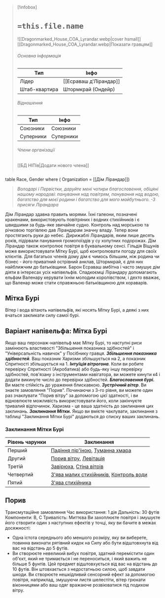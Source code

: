 > [!infobox]
> # `=this.file.name`
> ![[Dragonmarked_House_COA_Lyrandar.webp|cover hsmall]]
> [[Dragonmarked_House_COA_Lyrandar.webp|Показати гравцям]]
> ###### Основна інформація
> Тип | Інфо |
> ---|---|
> Лідер | [[Есраваш д'Лірандар]]
> Штаб-квартира | Штормкрай (Ондейр)
> ###### Відношення
> Тип | Інфо |
> ---|---|
> Союзники | Союзники
> Суперники | Суперники
> ###### Члени організації
> [[БД НІПів|Додати нового члена]]
> ```dataview
table Race, Gender
where ( Organization = [[Дім Лірандар]])

> _Володарі і Первістки, даруйте мені чотири благословення, обіцяні нашому народові: панування над повітрям, панування над водою, багатство для моєї родини і багатство для мого майбутнього._
> _-З присяги Лірандара_

Дім Лірандар здавна править морями. Їхні галеони, позначені кракенами, використовують повітряних і водних стихійників і є швидшими за будь-яке звичайне судно. Контроль над морською та річковою торгівлею дав Лірандарам значну владу. Тепер вони простягають руки до небес. Дирижаблі Лірандарів, яким лише десять років, підірвали панування громопоїздів у су хопутних подорожах.
Дім Лірандар також контролює повітря в буквальному сенсі. Гільдія Віщунів може використовувати Мітку Бурі, щоб контролювати погоду для своїх клієнтів.
Для багатьох членів дому дім є чимось більшим, ніж родина чи бізнес - його приватний острівний анклав, Штормкрай, є для них найближчим до батьківщини. Барон Есраваш амбітна і часто змушує дім діяти в інтересах усіх напівельфів. Спадкоємці Лірандару допомагають ельфам Валенару керувати їхнім молодим королівством, і дехто вважає, що Валенар може стати справжньою батьківщиною для хораварів.

## Мітка Бурі
Вітер і вода вітають напівельфів, які носять Мітку Бурі, а деякі з них вчаться закликати силу самої бурі.

## Варіант напівельфа: Мітка Бурі
Якщо ваш персонаж-напівельф має Мітку Бурі, то наступні риси замінюють властивості "Збільшення показника здібностей" і "Універсальність навичок" у Посібнику гравця.
**_Збільшення показника здібностей_**. Ваш показник Харизми збільшується на 2, а показник Спритності збільшується на 1.
**_Інтуїція вітрогона_**. Коли ви робите перевірку Спритності (Акробатика) або будь-яку іншу перевірку здібностей, пов'язану з інструментами навігатора, ви можете кинути к4 і додати викинуте число до перевірки здібностей.
**_Благословення бурі._** Ви маєте стійкість до ураження блискавкою.
**_Зустрічний вітер_**. Ви знаєте замовляння "Порив". Починаючи з 3-го рівня, ви можете один раз зчаклувати "Порив вітру" за допомогою цієї здатності, і ви відновлюєте можливість використовувати його, коли закінчуєте тривалий відпочинок. Харизма - це ваша здатність до заклинання цих заклинань.
**_Заклинання Мітки._** Якщо ви вмієте чаклувати, заклинання з таблиці "Заклинання Мітки Бурі" додаються до списку ваших заклинань.

### Заклинання Мітки Бурі
|**Рівень чарунки**|**Заклинання**|
|---|---|
|Перший|[Падіння пір'їною](https://5esrd.kyiv.ua/spells/feather_fall.html), [Туманна хмара](https://5esrd.kyiv.ua/spells/fog_cloud.html)|
|Другий|[Порив вітру](https://5esrd.kyiv.ua/spells/gust_of_wind.html), [Левітація](https://www.dndbeyond.com/spells/levitate)|
|Третій|[Завірюха](https://5esrd.kyiv.ua/spells/sleet_storm.html), [Стіна вітрів](https://5esrd.kyiv.ua/spells/wind_wall.html)|
|Четвертий|[З'ява малих стихійників](https://5esrd.kyiv.ua/spells/conjure_minor_elementals.html), [Контроль води](https://5esrd.kyiv.ua/spells/control_water.html)|
|Пятий|[З'ява стихійника](https://5esrd.kyiv.ua/spells/conjure_elemental.html)|

## Порив
Трансмутаційне замовляння
Час використання: 1 дія
Дальність: 30 футів
Компоненти: В, С
Тривалість: Миттєва
Ви захоплюєте повітря і змушуєте його створити один з наступних ефектів у точці, яку ви бачите в межах досяжності:
- Одна істота середнього або меншого розміру, яку ви виберете, повинна виконати рятівний кидок на Силу або бути відштовхнута від вас на відстань до 5 футів.
- Ви створюєте невеликий вибух повітря, здатний перемістити один об'єкт, який не тримається і не переноситься, і який важить не більше 5 фунтів. Цей предмет відштовхується від вас на відстань до 10 футів. Він штовхається з недостатньою силою, щоб завдати шкоди.
Ви створюєте нешкідливий сенсорний ефект за допомогою повітря, наприклад, змушуючи листя шелестіти, вітер грюкати віконницями або ваш одяг вражаюче розвіюватися під подихом вітру.
